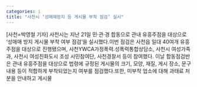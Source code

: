 ```yaml
---
categories: i
title: "사천시 ‘성매매방지 등 게시물 부착 점검’ 실시"
---
```

[사천=박영철 기자] 사천시는 지난 21일 민·관·경 합동으로 관내 유흥주점을 대상으로 ‘성매매 방지 게시물 부착 여부 점검’을 실시했다.이번 점검은 사천읍 일대 40여개 유흥주점을 대상으로 진행됐으며, 사천YWCA가정폭력․성폭력통합상담소, 사천시 여성가족과, 사천시 여성친화도시 조성 시민참여단, 사천경찰서 등이 참여했다. 이날 합동점검반은 관내 유흥주점을 대상으로 법령에 규정된 게시물의 크기, 모양, 재질, 게시 장소, 문구 내용 등이 적합하게 부착되었는지 여부를 점검했다.또한, 미부착 업소에 대해 과태료 처분을 안내하고 게시물